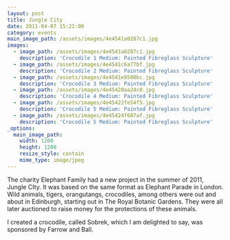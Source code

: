 ```yaml
---
layout: post
title: Jungle City
date: 2011-04-07 15:21:00
category: events
main_image_path: /assets/images/4e4541a0287c1.jpg
images:
  - image_path: /assets/images/4e4541a0287c1.jpg
    description: 'Crocodile 1 Medium: Painted Fibreglass Sculpture'
  - image_path: /assets/images/4e4541c6a77bf.jpg
    description: 'Crocodile 2 Medium: Painted Fibreglass Sculpture'
  - image_path: /assets/images/4e4541e9500bc.jpg
    description: 'Crocodile 3 Medium: Painted Fibreglass Sculpture'
  - image_path: /assets/images/4e45420aa24c0.jpg
    description: 'Crocodile 4 Medium: Painted Fibreglass Sculpture'
  - image_path: /assets/images/4e45422fe54f5.jpg
    description: 'Crocodile 5 Medium: Painted Fibreglass Sculpture'
  - image_path: /assets/images/4e45424f607af.jpg
    description: 'Crocodile 5 Medium: Painted Fibreglass Sculpture'
_options:
  main_image_path:
    width: 1200
    height: 1200
    resize_style: contain
    mime_type: image/jpeg
---
```



The charity Elephant Family had a new project in the summer of 2011, Jungle CIty. It was based on the same format as Elephant Parade in London. Wild animals, tigers, orangutangs, crocodiles, among others were out and about in Edinburgh, starting out in The Royal Botanic Gardens. They were all later auctioned to raise money for the protections of these animals.

I created a crocodile, called Sobrek, which I am delighted to say, was sponsored by Farrow and Ball.